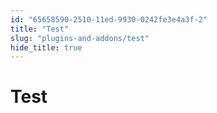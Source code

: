 ```yaml
---
id: "65658590-2510-11ed-9930-0242fe3e4a3f-2"
title: "Test"
slug: "plugins-and-addons/test"
hide_title: true
---
```

	

# <a id="concept-4865" class="anchor_top_offset"/><a id="ariaid-title1" class="anchor_top_offset"/>Test

			
<p xmlns="http://www.w3.org/1999/xhtml" className="shortdesc"> </p> 
		
<p xmlns="http://www.w3.org/1999/xhtml" className="p"> </p> 
	

